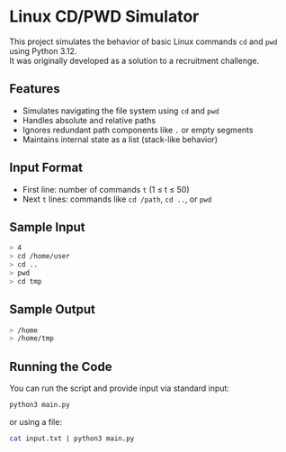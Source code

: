 # Linux CD/PWD Simulator

This project simulates the behavior of basic Linux commands `cd` and `pwd` using Python 3.12.  
It was originally developed as a solution to a recruitment challenge.

## Features

- Simulates navigating the file system using `cd` and `pwd`
- Handles absolute and relative paths
- Ignores redundant path components like `.` or empty segments
- Maintains internal state as a list (stack-like behavior)

## Input Format

- First line: number of commands `t` (1 ≤ t ≤ 50)
- Next `t` lines: commands like `cd /path`, `cd ..`, or `pwd`

## Sample Input

```bash
> 4
> cd /home/user
> cd ..
> pwd
> cd tmp
```

## Sample Output

```bash
> /home
> /home/tmp
```

## Running the Code

You can run the script and provide input via standard input:

```bash
python3 main.py
```

or using a file:

```bash
cat input.txt | python3 main.py
```

